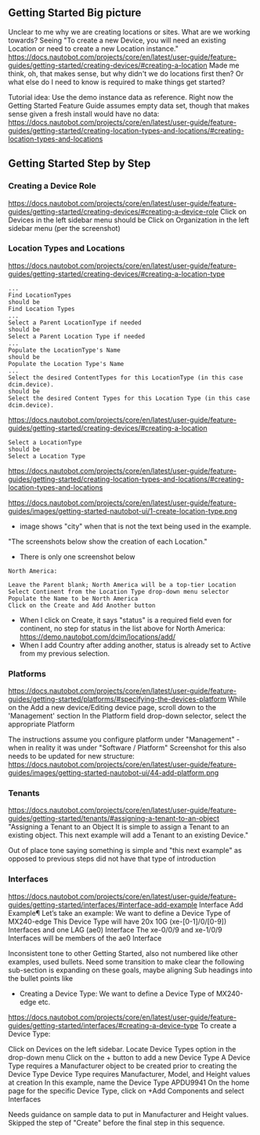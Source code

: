 ## Getting Started Big picture
Unclear to me why we are creating locations or sites. What are we working towards? 
Seeing "To create a new Device, you will need an existing Location or need to create a new Location instance."
https://docs.nautobot.com/projects/core/en/latest/user-guide/feature-guides/getting-started/creating-devices/#creating-a-location
Made me think, oh, that makes sense, but why didn't we do locations first then? Or what else do I need to know is required to make things get started?

Tutorial idea: Use the demo instance data as reference. Right now the Getting Started Feature Guide assumes empty data set, though that makes sense given a fresh install would have no data:
https://docs.nautobot.com/projects/core/en/latest/user-guide/feature-guides/getting-started/creating-location-types-and-locations/#creating-location-types-and-locations


## Getting Started Step by Step

### Creating a Device Role

https://docs.nautobot.com/projects/core/en/latest/user-guide/feature-guides/getting-started/creating-devices/#creating-a-device-role
Click on Devices in the left sidebar menu
should be
Click on Organization in the left sidebar menu 
(per the screenshot)


### Location Types and Locations

https://docs.nautobot.com/projects/core/en/latest/user-guide/feature-guides/getting-started/creating-devices/#creating-a-location-type
```
...
Find LocationTypes
should be
Find Location Types
...
Select a Parent LocationType if needed
should be
Select a Parent Location Type if needed
...
Populate the LocationType's Name
should be
Populate the Location Type's Name
...
Select the desired ContentTypes for this LocationType (in this case dcim.device).
should be
Select the desired Content Types for this Location Type (in this case dcim.device).
```


https://docs.nautobot.com/projects/core/en/latest/user-guide/feature-guides/getting-started/creating-devices/#creating-a-location

```
Select a LocationType
should be
Select a Location Type
```


https://docs.nautobot.com/projects/core/en/latest/user-guide/feature-guides/getting-started/creating-location-types-and-locations/#creating-location-types-and-locations

https://docs.nautobot.com/projects/core/en/latest/user-guide/feature-guides/images/getting-started-nautobot-ui/1-create-location-type.png
- image shows "city" when that is not the text being used in the example. 

"The screenshots below show the creation of each Location."
 - There is only one screenshot below

```
North America:

Leave the Parent blank; North America will be a top-tier Location
Select Continent from the Location Type drop-down menu selector
Populate the Name to be North America
Click on the Create and Add Another button
```

- When I click on Create, it says "status" is a required field even for continent,  no step for status in the list above for North America:
https://demo.nautobot.com/dcim/locations/add/
- When I add Country after adding another, status is already set to Active from my previous selection. 


### Platforms
https://docs.nautobot.com/projects/core/en/latest/user-guide/feature-guides/getting-started/platforms/#specifying-the-devices-platform
While on the Add a new device/Editing device page, scroll down to the 'Management' section
In the Platform field drop-down selector, select the appropriate Platform

The instructions assume you configure platform under "Management" - when in reality it was under "Software / Platform"
Screenshot for this also needs to be updated for new structure:
https://docs.nautobot.com/projects/core/en/latest/user-guide/feature-guides/images/getting-started-nautobot-ui/44-add-platform.png

### Tenants

https://docs.nautobot.com/projects/core/en/latest/user-guide/feature-guides/getting-started/tenants/#assigning-a-tenant-to-an-object
"Assigning a Tenant to an Object
It is simple to assign a Tenant to an existing object. This next example will add a Tenant to an existing Device."

Out of place tone saying something is simple and "this next example" as opposed to previous steps did not have that type of introduction

### Interfaces

https://docs.nautobot.com/projects/core/en/latest/user-guide/feature-guides/getting-started/interfaces/#interface-add-example
Interface Add Example¶
Let’s take an example:
We want to define a Device Type of MX240-edge
This Device Type will have 20x 10G (xe-[0-1]/0/[0-9]) Interfaces and one LAG (ae0) Interface
The xe-0/0/9 and xe-1/0/9 Interfaces will be members of the ae0 Interface

Inconsistent tone to other Getting Started, also not numbered like other examples, used bullets. Need some transition to make clear the following sub-section is expanding on these goals, maybe aligning Sub headings into the bullet points like
- Creating a Device Type: We want to define a Device Type of MX240-edge
etc.


https://docs.nautobot.com/projects/core/en/latest/user-guide/feature-guides/getting-started/interfaces/#creating-a-device-type 
To create a Device Type:

Click on Devices on the left sidebar.
Locate Device Types option in the drop-down menu
Click on the + button to add a new Device Type
A Device Type requires a Manufacturer object to be created prior to creating the Device Type
Device Type requires Manufacturer, Model, and Height values at creation
In this example, name the Device Type APDU9941
On the home page for the specific Device Type, click on +Add Components and select Interfaces


Needs guidance on sample data to put in Manufacturer and Height values. Skipped the step of "Create"  before the final step in this sequence. 
